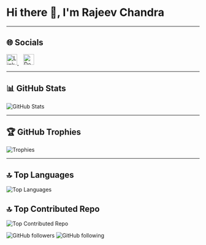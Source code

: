 # Hi there 👋, I'm Rajeev Chandra


---
## 🌐 Socials

<p>
  <a href="https://www.linkedin.com/in/rajeevachandra/" target="_blank">
    <img src="https://cdn.jsdelivr.net/gh/simple-icons/simple-icons/icons/linkedin.svg" alt="LinkedIn" height="28" width="28" style="fill:#0A66C2;" />
  </a>&nbsp;&nbsp;
  <a href="[https://dev.to/your-id](https://dev.to/rajeev_3ce9f280cbae73b234)" target="_blank">
    <img src="https://cdn.jsdelivr.net/gh/simple-icons/simple-icons/icons/devdotto.svg" alt="Dev.to" height="28" width="28" style="fill:#0A0A0A;" />
  </a>
</p>

---

## 📊 GitHub Stats
![GitHub Stats](https://github-readme-stats.vercel.app/api?username=rajeevchandra&show_icons=true&theme=default)  

---

## 🏆 GitHub Trophies
![Trophies](https://github-profile-trophy.vercel.app/?username=rajeevchandra&theme=flat)

---

## 🔝 Top Languages
![Top Languages](https://github-readme-stats.vercel.app/api/top-langs/?username=rajeevchandra&layout=compact)

## 🔝 Top Contributed Repo
![Top Contributed Repo](https://github-contributor-stats.vercel.app/api?username=rajeevchandra&limit=5&theme=default&combine_all_yearly_contributions=true)

![GitHub followers](https://img.shields.io/github/followers/rajeevchandra?label=Followers&style=social) 
![GitHub following](https://img.shields.io/github/following/rajeevchandra?label=Following&style=social)

